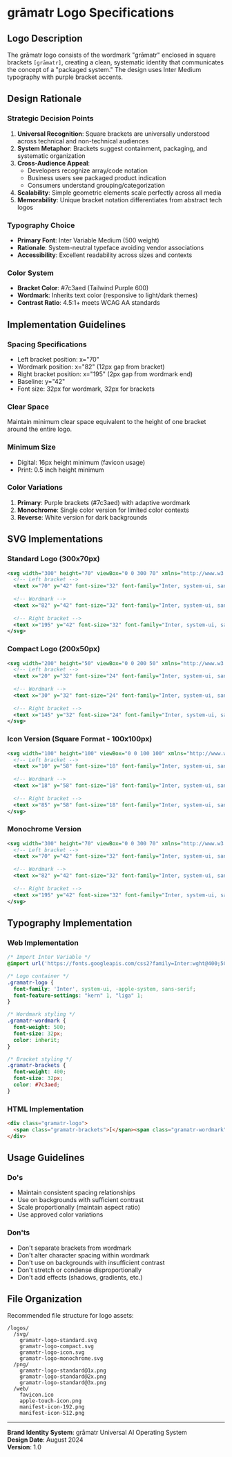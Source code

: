 # grāmatr Logo Specifications

## Logo Description

The grāmatr logo consists of the wordmark "grāmatr" enclosed in square brackets `[grāmatr]`, creating a clean, systematic identity that communicates the concept of a "packaged system." The design uses Inter Medium typography with purple bracket accents.

## Design Rationale

### Strategic Decision Points
1. **Universal Recognition**: Square brackets are universally understood across technical and non-technical audiences
2. **System Metaphor**: Brackets suggest containment, packaging, and systematic organization
3. **Cross-Audience Appeal**: 
   - Developers recognize array/code notation
   - Business users see packaged product indication
   - Consumers understand grouping/categorization
4. **Scalability**: Simple geometric elements scale perfectly across all media
5. **Memorability**: Unique bracket notation differentiates from abstract tech logos

### Typography Choice
- **Primary Font**: Inter Variable Medium (500 weight)
- **Rationale**: System-neutral typeface avoiding vendor associations
- **Accessibility**: Excellent readability across sizes and contexts

### Color System
- **Bracket Color**: #7c3aed (Tailwind Purple 600)
- **Wordmark**: Inherits text color (responsive to light/dark themes)
- **Contrast Ratio**: 4.5:1+ meets WCAG AA standards

## Implementation Guidelines

### Spacing Specifications
- Left bracket position: x="70"
- Wordmark position: x="82" (12px gap from bracket)
- Right bracket position: x="195" (2px gap from wordmark end)
- Baseline: y="42"
- Font size: 32px for wordmark, 32px for brackets

### Clear Space
Maintain minimum clear space equivalent to the height of one bracket around the entire logo.

### Minimum Size
- Digital: 16px height minimum (favicon usage)
- Print: 0.5 inch height minimum

### Color Variations
1. **Primary**: Purple brackets (#7c3aed) with adaptive wordmark
2. **Monochrome**: Single color version for limited color contexts
3. **Reverse**: White version for dark backgrounds

## SVG Implementations

### Standard Logo (300x70px)
```svg
<svg width="300" height="70" viewBox="0 0 300 70" xmlns="http://www.w3.org/2000/svg">
  <!-- Left bracket -->
  <text x="70" y="42" font-size="32" font-family="Inter, system-ui, sans-serif" font-weight="400" fill="#7c3aed">[</text>
  
  <!-- Wordmark -->
  <text x="82" y="42" font-size="32" font-family="Inter, system-ui, sans-serif" font-weight="500" fill="currentColor">grāmatr</text>
  
  <!-- Right bracket -->
  <text x="195" y="42" font-size="32" font-family="Inter, system-ui, sans-serif" font-weight="400" fill="#7c3aed">]</text>
</svg>
```

### Compact Logo (200x50px)
```svg
<svg width="200" height="50" viewBox="0 0 200 50" xmlns="http://www.w3.org/2000/svg">
  <!-- Left bracket -->
  <text x="20" y="32" font-size="24" font-family="Inter, system-ui, sans-serif" font-weight="400" fill="#7c3aed">[</text>
  
  <!-- Wordmark -->
  <text x="30" y="32" font-size="24" font-family="Inter, system-ui, sans-serif" font-weight="500" fill="currentColor">grāmatr</text>
  
  <!-- Right bracket -->
  <text x="145" y="32" font-size="24" font-family="Inter, system-ui, sans-serif" font-weight="400" fill="#7c3aed">]</text>
</svg>
```

### Icon Version (Square Format - 100x100px)
```svg
<svg width="100" height="100" viewBox="0 0 100 100" xmlns="http://www.w3.org/2000/svg">
  <!-- Left bracket -->
  <text x="10" y="58" font-size="18" font-family="Inter, system-ui, sans-serif" font-weight="400" fill="#7c3aed">[</text>
  
  <!-- Wordmark -->
  <text x="18" y="58" font-size="18" font-family="Inter, system-ui, sans-serif" font-weight="500" fill="currentColor">grāmatr</text>
  
  <!-- Right bracket -->
  <text x="85" y="58" font-size="18" font-family="Inter, system-ui, sans-serif" font-weight="400" fill="#7c3aed">]</text>
</svg>
```

### Monochrome Version
```svg
<svg width="300" height="70" viewBox="0 0 300 70" xmlns="http://www.w3.org/2000/svg">
  <!-- Left bracket -->
  <text x="70" y="42" font-size="32" font-family="Inter, system-ui, sans-serif" font-weight="400" fill="currentColor">[</text>
  
  <!-- Wordmark -->
  <text x="82" y="42" font-size="32" font-family="Inter, system-ui, sans-serif" font-weight="500" fill="currentColor">grāmatr</text>
  
  <!-- Right bracket -->
  <text x="195" y="42" font-size="32" font-family="Inter, system-ui, sans-serif" font-weight="400" fill="currentColor">]</text>
</svg>
```

## Typography Implementation

### Web Implementation
```css
/* Import Inter Variable */
@import url('https://fonts.googleapis.com/css2?family=Inter:wght@400;500&display=swap');

/* Logo container */
.gramatr-logo {
  font-family: 'Inter', system-ui, -apple-system, sans-serif;
  font-feature-settings: "kern" 1, "liga" 1;
}

/* Wordmark styling */
.gramatr-wordmark {
  font-weight: 500;
  font-size: 32px;
  color: inherit;
}

/* Bracket styling */
.gramatr-brackets {
  font-weight: 400;
  font-size: 32px;
  color: #7c3aed;
}
```

### HTML Implementation
```html
<div class="gramatr-logo">
  <span class="gramatr-brackets">[</span><span class="gramatr-wordmark">grāmatr</span><span class="gramatr-brackets">]</span>
</div>
```

## Usage Guidelines

### Do's
- Maintain consistent spacing relationships
- Use on backgrounds with sufficient contrast
- Scale proportionally (maintain aspect ratio)
- Use approved color variations

### Don'ts
- Don't separate brackets from wordmark
- Don't alter character spacing within wordmark
- Don't use on backgrounds with insufficient contrast
- Don't stretch or condense disproportionally
- Don't add effects (shadows, gradients, etc.)

## File Organization

Recommended file structure for logo assets:
```
/logos/
  /svg/
    gramatr-logo-standard.svg
    gramatr-logo-compact.svg
    gramatr-logo-icon.svg
    gramatr-logo-monochrome.svg
  /png/
    gramatr-logo-standard@1x.png
    gramatr-logo-standard@2x.png
    gramatr-logo-standard@3x.png
  /web/
    favicon.ico
    apple-touch-icon.png
    manifest-icon-192.png
    manifest-icon-512.png
```

---

**Brand Identity System**: grāmatr Universal AI Operating System  
**Design Date**: August 2024  
**Version**: 1.0